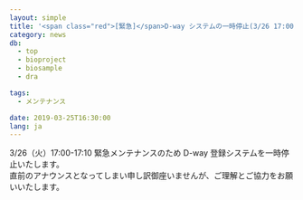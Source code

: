 ```yaml
---
layout: simple
title: '<span class="red">[緊急]</span>D-way システムの一時停止(3/26 17:00 ～ 17:10)'
category: news
db:
  - top
  - bioproject
  - biosample
  - dra

tags:
  - メンテナンス

date: 2019-03-25T16:30:00
lang: ja
---
```


<p>3/26（火）17:00-17:10 緊急メンテナンスのため D-way 登録システムを一時停止いたします。<br>直前のアナウンスとなってしまい申し訳御座いませんが、ご理解とご協力をお願いいたします。</p>
